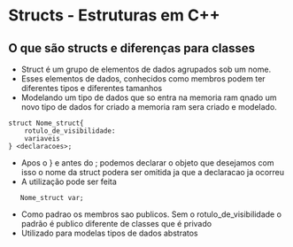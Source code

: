 # Structs - Estruturas em C++
## O que são structs e diferenças para classes
* Struct é um grupo de elementos de dados agrupados sob um nome.
* Esses elementos de dados, conhecidos como membros podem ter diferentes tipos
e diferentes tamanhos
* Modelando um tipo de dados que so entra na memoria ram qnado um novo tipo de dados
for criado a memoria ram sera criado e modelado. 

```
struct Nome_struct{
    rotulo_de_visibilidade:
    variaveis
} <declaracoes>;
```
* Apos o } e antes do ; podemos declarar o objeto que desejamos com isso o nome
da struct podera ser omitida ja que a declaracao ja ocorreu
* A utilização pode ser feita

```
   Nome_struct var;
```

* Como padrao os membros sao publicos. Sem o rotulo_de_visibilidade o padrão é publico
diferente de classes que é privado
* Utilizado para modelas tipos de dados abstratos

